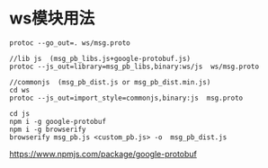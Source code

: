 
# ws模块用法
```shell script
protoc --go_out=. ws/msg.proto

//lib js  (msg_pb_libs.js+google-protobuf.js)
protoc --js_out=library=msg_pb_libs,binary:ws/js  ws/msg.proto

//commonjs  (msg_pb_dist.js or msg_pb_dist.min.js)
cd ws
protoc --js_out=import_style=commonjs,binary:js  msg.proto

cd js
npm i -g google-protobuf
npm i -g browserify
browserify msg_pb.js <custom_pb.js> -o  msg_pb_dist.js
```

https://www.npmjs.com/package/google-protobuf

